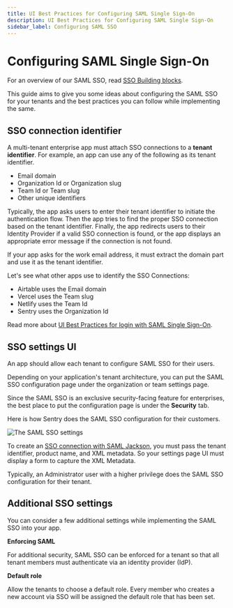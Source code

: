 ```yaml
---
title: UI Best Practices for Configuring SAML Single Sign-On
description: UI Best Practices for Configuring SAML Single Sign-On
sidebar_label: Configuring SAML SSO
---
```


# Configuring SAML Single Sign-On

For an overview of our SAML SSO, read [SSO Building blocks](/blog/sso-building-blocks).

This guide aims to give you some ideas about configuring the SAML SSO for your tenants and the best practices you can follow while implementing the same.

## SSO connection identifier

A multi-tenant enterprise app must attach SSO connections to a **tenant identifier**. For example, an app can use any of the following as its tenant identifier.

- Email domain
- Organization Id or Organization slug
- Team Id or Team slug
- Other unique identifiers

Typically, the app asks users to enter their tenant identifier to initiate the authentication flow. Then the app tries to find the proper SSO connection based on the tenant identifier. Finally, the app redirects users to their Identity Provider if a valid SSO connection is found, or the app displays an appropriate error message if the connection is not found.

If your app asks for the work email address, it must extract the domain part and use it as the tenant identifier.

Let's see what other apps use to identify the SSO Connections:

- Airtable uses the Email domain
- Vercel uses the Team slug
- Netlify uses the Team Id
- Sentry uses the Organization Id

Read more about [UI Best Practices for login with SAML Single Sign-On](/guides/jackson/login-with-saml-sso).

## SSO settings UI

An app should allow each tenant to configure SAML SSO for their users.

Depending on your application's tenant architecture, you can put the SAML SSO configuration page under the organization or team settings page.

Since the SAML SSO is an exclusive security-facing feature for enterprises, the best place to put the configuration page is under the **Security** tab.

Here is how Sentry does the SAML SSO configuration for their customers.

<p>
  <img
    src="/images/guides/sso/sentry-metadata.png"
    style={{ border: '1px solid black' }}
    title="The SAML SSO settings"
  />
</p>

To create an [SSO connection with SAML Jackson](/docs/jackson/sso-flow/#2-sso-connection-api), you must pass the tenant identifier, product name, and XML metadata. So your settings page UI must display a form to capture the XML Metadata.

Typically, an Administrator user with a higher privilege does the SAML SSO configuration for their tenant.

## Additional SSO settings

You can consider a few additional settings while implementing the SAML SSO into your app.

**Enforcing SAML**

For additional security, SAML SSO can be enforced for a tenant so that all tenant members must authenticate via an identity provider (IdP).

**Default role**

Allow the tenants to choose a default role. Every member who creates a new account via SSO will be assigned the default role that has been set.
